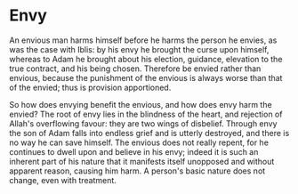 Envy
====

An envious man harms himself before he harms the person he envies, as
was the case with Iblis: by his envy he brought the curse upon himself,
whereas to Adam he brought about his election, guidance, elevation to
the true contract, and his being chosen. Therefore be envied rather than
envious, because the punishment of the envious is always worse than that
of the envied; thus is provision apportioned.

So how does envying benefit the envious, and how does envy harm the
envied? The root of envy lies in the blindness of the heart, and
rejection of Allah's overflowing favour: they are two wings of
disbelief. Through envy the son of Adam falls into endless grief and is
utterly destroyed, and there is no way he can save himself. The envious
does not really repent, for he continues to dwell upon and believe in
his envy; indeed it is such an inherent part of his nature that it
manifests itself unopposed and without apparent reason, causing him
harm. A person's basic nature does not change, even with treatment.


